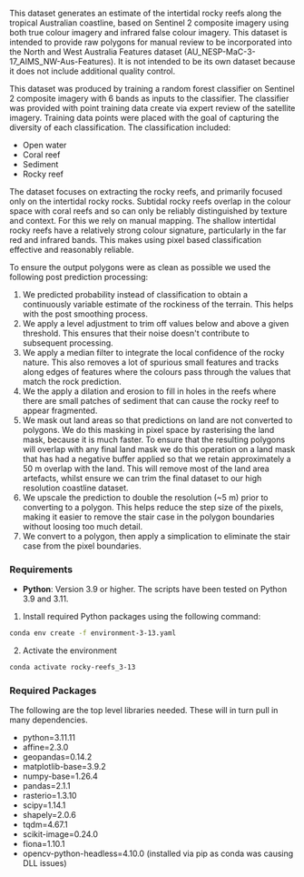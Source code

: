 This dataset generates an estimate of the intertidal rocky reefs along the tropical Australian coastline, based
on Sentinel 2 composite imagery using both true colour imagery and infrared false colour imagery. This dataset
is intended to provide raw polygons for manual review to be incorporated into the North and West Australia Features
dataset (AU_NESP-MaC-3-17_AIMS_NW-Aus-Features). It is not intended to be its own dataset because it does not
include additional quality control.

This dataset was produced by training a random forest classifier on Sentinel 2 composite imagery with 6 bands
as inputs to the classifier. The classifier was provided with point training data create via expert review of 
the satellite imagery. Training data points were placed with the goal of capturing the diversity of each classification.
The classification included:
- Open water
- Coral reef
- Sediment
- Rocky reef

The dataset focuses on extracting the rocky reefs, and primarily focused only on the intertidal rocky rocks. 
Subtidal rocky reefs overlap in the colour space with coral reefs and so can only be reliably distinguished
by texture and context. For this we rely on manual mapping. The shallow intertidal rocky reefs have a relatively
strong colour signature, particularly in the far red and infrared bands. This makes using pixel based classification
effective and reasonably reliable.

To ensure the output polygons were as clean as possible we used the following post prediction processing:
1. We predicted probability instead of classification to obtain a continuously variable estimate of the 
rockiness of the terrain. This helps with the post smoothing process.
2. We apply a level adjustment to trim off values below and above a given threshold. This ensures that 
their noise doesn't contribute to subsequent processing.
3. We apply a median filter to integrate the local confidence of the rocky nature. This also removes a lot
of spurious small features and tracks along edges of features where the colours pass through the values
that match the rock prediction. 
4. We the apply a dilation and erosion to fill in holes in the reefs where there are small patches of
sediment that can cause the rocky reef to appear fragmented.
5. We mask out land areas so that predictions on land are not converted to polygons. We do this masking
in pixel space by rasterising the land mask, because it is much faster. To ensure that the resulting 
polygons will overlap with any final land mask we do this operation on a land mask that has had a negative
buffer applied so that we retain approximately a 50 m overlap with the land. This will remove most of the
land area artefacts, whilst ensure we can trim the final dataset to our high resolution coastline dataset.
6. We upscale the prediction to double the resolution (~5 m) prior to converting to a polygon. This helps
reduce the step size of the pixels, making it easier to remove the stair case in the polygon boundaries
without loosing too much detail.
7. We convert to a polygon, then apply a simplication to eliminate the stair case from the pixel boundaries.


### Requirements
- **Python**: Version 3.9 or higher. The scripts have been tested on Python 3.9 and 3.11.

1. Install required Python packages using the following command:
```bash
conda env create -f environment-3-13.yaml
```
2. Activate the environment
```bash
conda activate rocky-reefs_3-13
```
  
### Required Packages
The following are the top level libraries needed. These will in turn pull in many dependencies.
  - python=3.11.11
  - affine=2.3.0
  - geopandas=0.14.2
  - matplotlib-base=3.9.2
  - numpy-base=1.26.4
  - pandas=2.1.1
  - rasterio=1.3.10
  - scipy=1.14.1
  - shapely=2.0.6
  - tqdm=4.67.1
  - scikit-image=0.24.0
  - fiona=1.10.1
  - opencv-python-headless=4.10.0 (installed via pip as conda was causing DLL issues)